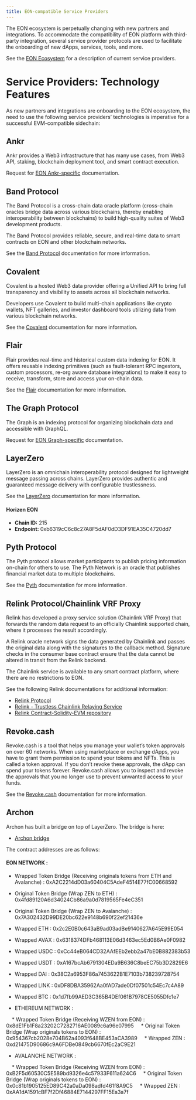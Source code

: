 ```yaml
---
title: EON-compatible Service Providers
---
```


The EON ecosystem is perpetually changing with new partners and integrations. To accommodate the compatibility of EON platform with third-party integration, several service provider protocols are used to facilitate the onboarding of new dApps, services, tools, and more.

See the [EON Ecosystem](https://eon.horizen.io/ecosystem) for a description of current service providers.    


# Service Providers: Technology Features

As new partners and integrations are onboarding to the EON ecosystem, the need to use the following service providers’ technologies is imperative for a successful EVM-compatible sidechain:


## Ankr  

Ankr provides a Web3 infrastructure that has many use cases, from Web3 API, staking, blockchain deployment tool, and smart contract execution.

Request for [EON Ankr-specific](mailto:info@horizen.io) documentation.


## Band Protocol

The Band Protocol is a cross-chain data oracle platform (cross-chain oracles bridge data across various blockchains, thereby enabling interoperability between blockchains) to build high-quality suites of Web3 development products.

The Band Protocol provides reliable, secure, and real-time data to smart contracts on EON and other blockchain networks.

See the [Band Protocol](https://docs.bandchain.org/develop/supported-blockchains/) documentation for more information.


## Covalent

Covalent is a hosted Web3 data provider offering a Unified API to bring full transparency and visibility to assets across all blockchain networks.

Developers use Covalent to build multi-chain applications like crypto wallets, NFT galleries, and investor dashboard tools utilizing data from various blockchain networks.

See the [Covalent](https://www.covalenthq.com/docs/networks/horizen/) documentation for more information.


## Flair

Flair provides real-time and historical custom data indexing for EON. It offers reusable indexing primitives (such as fault-tolerant RPC ingestors, custom processors, re-org aware database integrations) to make it easy to receive, transform, store and access your on-chain data.

See the [Flair](https://docs.flair.dev/) documentation for more information.


## The Graph Protocol

The Graph is an indexing protocol for organizing blockchain data and accessible with GraphQL.

Request for [EON Graph-specific](mailto:info@horizen.io) documentation.


## LayerZero

LayerZero is an omnichain interoperability protocol designed for lightweight message passing across chains. LayerZero provides authentic and guaranteed message delivery with configurable trustlessness.

See the [LayerZero](https://layerzero.gitbook.io/docs/) documentation for more information.

#### Horizen EON

* **Chain ID:** 215
* **Endpoint:** 0xb6319cC6c8c27A8F5dAF0dD3DF91EA35C4720dd7

## Pyth Protocol

The Pyth protocol allows market participants to publish pricing information on-chain for others to use. The Pyth Network is an oracle that publishes financial market data to multiple blockchains.

See the [Pyth](https://docs.pyth.network/documentation/pythnet-price-feeds/evm) documentation for more information.


## Relink Protocol/Chainlink VRF Proxy

Relink has developed a proxy service solution (Chainlink VRF Proxy) that forwards the random data request to an officially Chainlink supported chain, where it processes the result accordingly.



A Relink oracle network signs the data generated by Chainlink and passes the original data along with the signatures to the callback method. Signature checks in the consumer base contract ensure that the data cannot be altered in transit from the Relink backend.

The Chainlink service is available to any smart contract platform, where there are no restrictions to EON.  

See the following Relink documentations for additional information:


* [Relink Protocol](https://docs.relink.services/)
* [Relink - Trustless Chainlink Relaying Service](https://github.com/RelinkServices/relink-contracts-solidity-evm/blob/main/README.md#relink---trustless-chainlink-relaying-service)
* [Relink Contract-Solidity-EVM repository](https://github.com/RelinkServices/relink-contracts-solidity-evm)

## Revoke.cash

Revoke.cash is a tool that helps you manage your wallet’s token approvals on over 60 networks. When using marketplace or exchange dApps, you have to grant them permission to spend your tokens and NFTs. This is called a token approval. If you don’t revoke these approvals, the dApp can spend your tokens forever. Revoke.cash allows you to inspect and revoke the approvals that you no longer use to prevent unwanted access to your funds.

See the [Revoke.cash](https://revoke.cash/) documentation for more information.

## Archon

Archon has built a bridge on top of LayerZero.  The bridge is here:

* [Archon bridge](https://bridge.archon.finance/)

The contract addresses are as follows:

#### EON NETWORK :
* Wrapped Token Bridge (Receiving originals tokens from ETH and Avalanche) : 0xA2C2214dD03a60404C5AdeF4514E77fC00668592
* Original Token Bridge (Wrap ZEN to ETH) : 0x4fd89120A6d34024Cb86a9a0d7819565Fe4eC351
* Original Token Bridge (Wrap ZEN to Avalanche) : 0x7A302432D99DE20bc622e9148b690f22ef21436e
* Wrapped ETH : 0x2c2E0B0c643aB9ad03adBe9140627A645E99E054
* Wrapped AVAX : 0x6318374DFb468113E06d3463ec5Ed0B6Ae0F0982
* Wrapped USDC : 0xCc44eB064CD32AAfEEb2ebb2a47bE0B882383b53
* Wrapped USDT : 0xA167bcAb6791304EDa9B636C8beEC75b3D2829E6
* Wrapped DAI : 0x38C2a6953F86a7453622B1E7103b738239728754
* Wrapped LINK : 0xDF8DBA35962Aa0fAD7ade0Df07501c54Ec7c4A89
* Wrapped BTC : 0x1d7fb99AED3C365B4DEf061B7978CE5055Dfc1e7

* ETHEREUM NETWORK :

    * Wrapped Token Bridge (Receiving WZEN from EON) : 0x8dE1Fb1F8a23202C7282716AE0089c6a96e07995
    * Original Token Bridge (Wrap originals tokens to EON) : 0x954367cb2028e704B62a4093f648BE453aCA3989
    * Wrapped ZEN : 0xd21475D90686c9A6FDBe0849cb6670fEc2aC9E21

* AVALANCHE NETWORK :

    * Wrapped Token Bridge (Receiving WZEN from EON) : 0xB2F5d60530C5E589bd9326e4c57933F611a624C6
    * Original Token Bridge (Wrap originals tokens to EON) : 0x0c81b1905125ED89C42a0aDa098adfd461f8A9C5
    * Wrapped ZEN : 0xAA1dA1591cBF7f2Df46884E7144297FF15Ea3a7f
